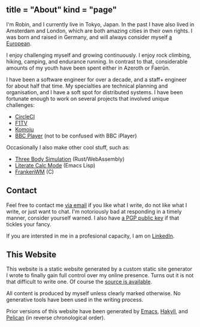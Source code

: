 title = "About"
kind = "page"
---
I'm Robin, and I currently live in Tokyo, Japan. In the past I have also lived in Amsterdam and London, which are both amazing cities in their own rights. I was born and raised in Germany, and will always consider myself [a European](https://en.wikipedia.org/wiki/The_World_of_Yesterday).

I enjoy challenging myself and growing continuously. I enjoy rock climbing, hiking, camping, and endurance running. In contrast to that, considerable amounts of my youth have been spent either in Azeroth or Faerûn.

I have been a software engineer for over a decade, and a staff+ engineer for about half that time. My specialties are technical planning and organisation, and I have a soft spot for distributed systems. I have been fortunate enough to work on several projects that involved unique challenges:

- [CircleCI](https://circleci.com)
- [F1TV](https://f1tv.formula1.com)
- [Komoju](https://komoju.com)
- [BBC Player](https://en.wikipedia.org/wiki/BBC_Player) (not to be confused with BBC iPlayer)

Occasionally I also make other cool stuff, such as:

- [Three Body Simulation](https://three-bodies.sulami.xyz) (Rust/WebAssembly)
- [Literate Calc Mode](https://github.com/sulami/literate-calc-mode.el) (Emacs
  Lisp)
- [FrankenWM](https://github.com/sulami/frankenwm) (C)

## Contact

Feel free to contact me [via email](mailto:blog@sulami.xyz) if you like what I write, do not like what I write, or just want to chat. I'm notoriously bad at responding in a timely manner, consider yourself warned. I also have [a PGP public key](/pubkey.txt) if that tickles your fancy.

If you are intersted in me in a profesional capacity, I am on [LinkedIn](https://www.linkedin.com/in/robin-schroer/).

## This Website

This website is a static website generated by a custom static site generator I wrote to finally gain full control over my online presence. Turns out it is not that difficult to write one. Of course the [source is available](https://github.com/sulami/blog).

All content is produced by myself unless clearly marked otherwise. No generative tools have been used in the writing process.

Prior versions of this website have been generated by [Emacs](https://orgmode.org/manual/Publishing.html), [Hakyll](https://jaspervdj.be/hakyll/), and [Pelican](https://getpelican.com/) (in reverse chronological order).
